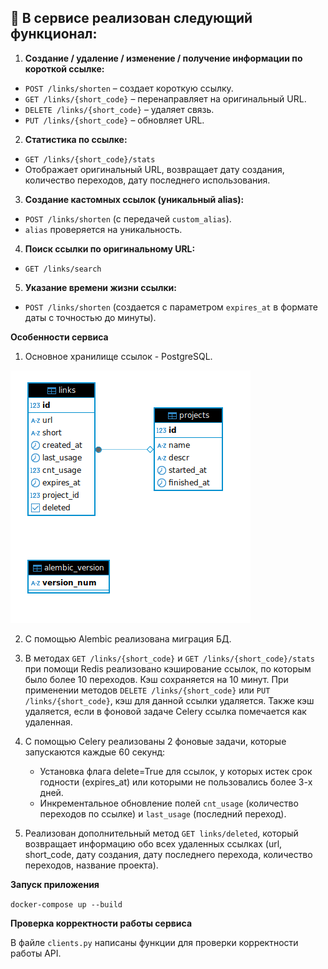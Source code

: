 ## **🔴 В сервисе реализован следующий функционал:**

1. **Создание / удаление / изменение / получение информации по короткой ссылке:**
  - `POST /links/shorten` – создает короткую ссылку.
  - `GET /links/{short_code}` – перенаправляет на оригинальный URL.
  - `DELETE /links/{short_code}` – удаляет связь.
  - `PUT /links/{short_code}` – обновляет URL.
2. **Статистика по ссылке:**
  - `GET /links/{short_code}/stats`
  - Отображает оригинальный URL, возвращает дату создания, количество переходов, дату последнего использования.
3. **Создание кастомных ссылок (уникальный alias):**
  - `POST /links/shorten` (с передачей `custom_alias`).
  - `alias` проверяется на уникальность.
4. **Поиск ссылки по оригинальному URL:**
  - `GET /links/search`
5. **Указание времени жизни ссылки:**
  - `POST /links/shorten` (создается с параметром `expires_at` в формате даты с точностью до минуты).


**Особенности сервиса**

1. Основное хранилище ссылок - PostgreSQL.

<img src="db_schema.png" alt="Схема БД">


2. С помощью Alembic реализована миграция БД.

3. В методах `GET /links/{short_code}` и `GET /links/{short_code}/stats` при помощи Redis реализовано кэширование ссылок, по которым было более 10 переходов. Кэш сохраняется на 10 минут. При применении методов `DELETE /links/{short_code}` или `PUT /links/{short_code}`, кэш для данной ссылки удаляется. Также кэш удаляется, если в фоновой задаче Celery ссылка помечается как удаленная.

4. С помощью Celery реализованы 2 фоновые задачи, которые запускаются каждые 60 секунд:
    * Установка флага delete=True для ссылок, у которых истек срок годности (expires_at) или которыми не пользовались более 3-х дней.
    * Инкрементальное обновление полей `cnt_usage` (количество переходов по ссылке) и `last_usage` (последний переход).

5. Реализован дополнительный метод `GET links/deleted`, который возвращает информацию обо всех удаленных ссылках (url, short_code, дату создания, дату последнего перехода, количество переходов, название проекта).


**Запуск приложения**

`docker-compose up --build`

**Проверка корректности работы сервиса**

В файле `clients.py` написаны функции для проверки корректности работы API.

